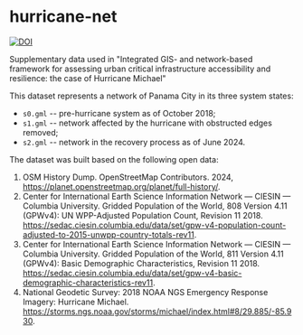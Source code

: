 # hurricane-net
[![DOI](https://zenodo.org/badge/DOI/10.5281/zenodo.13932741.svg)](https://doi.org/10.5281/zenodo.13932741)


Supplementary data used in "Integrated GIS- and network-based framework for assessing urban critical infrastructure accessibility and resilience: the case of Hurricane Michael"

This dataset represents a network of Panama City in its three system states:

- `s0.gml` -- pre-hurricane system as of October 2018;
- `s1.gml` -- network affected by the hurricane with obstructed edges removed;
- `s2.gml` -- network in the recovery process as of June 2024.

The dataset was built based on the following open data:
1. OSM History Dump. OpenStreetMap Contributors. 2024, https://planet.openstreetmap.org/planet/full-history/.
2. Center for International Earth Science Information Network — CIESIN — Columbia University. Gridded Population of the World, 808 Version 4.11 (GPWv4): UN WPP-Adjusted Population Count, Revision 11 2018. https://sedac.ciesin.columbia.edu/data/set/gpw-v4-population-count-adjusted-to-2015-unwpp-country-totals-rev11.
3. Center for International Earth Science Information Network — CIESIN — Columbia University. Gridded Population of the World, 811 Version 4.11 (GPWv4): Basic Demographic Characteristics, Revision 11 2018. https://sedac.ciesin.columbia.edu/data/set/gpw-v4-basic-demographic-characteristics-rev11.
4. National Geodetic Survey: 2018 NOAA NGS Emergency Response Imagery: Hurricane Michael. https://storms.ngs.noaa.gov/storms/michael/index.html#8/29.885/-85.930.


